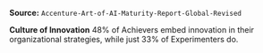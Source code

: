 **Source:** `Accenture-Art-of-AI-Maturity-Report-Global-Revised`

**Culture of Innovation**
48% of Achievers embed innovation in their organizational strategies, while just 33% of Experimenters do.
